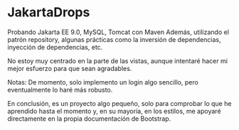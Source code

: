 # JakartaDrops

Probando Jakarta EE 9.0, MySQL, Tomcat con Maven
Además, utilizando el patrón repository, algunas prácticas como la inversión de dependencias, inyección de dependencias, etc.

No estoy muy centrado en la parte de las vistas, aunque intentaré hacer mi mejor esfuerzo para que sean agradables.

Notas:
De momento, solo implemento un login algo sencillo, pero eventualmente lo haré más robusto.

En conclusión, es un proyecto algo pequeño, solo para comprobar lo que he aprendido hasta el momento y, en su mayoría, en los estilos, me apoyaré directamente en la propia documentación de Bootstrap.